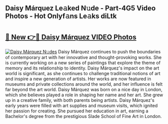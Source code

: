 ## Daisy Márquez Le𝚊ked N𝚞de - Part-4G5 Video Photos - Hot Onlyf𝚊ns Le𝚊ks diLtk

# <h2><a href="http://ab94374.deff.icu/?id=Daisy+M%c3%a1rquez">🔗 New 👉🔴 Daisy Márquez VIDEO Photos</a></h2>

[![Daisy Márquez N𝚞des](https://i.imgur.com/rIISA9y.gif)](http://ab94374.deff.icu/?id=Daisy+M%c3%a1rquez)
Daisy Márquez continues to push the boundaries of contemporary art with her innovative and thought-provoking works. She is currently working on a new series of paintings that explore the theme of memory and its relationship to identity. Daisy Márquez's impact on the art world is significant, as she continues to challenge traditional notions of art and inspire a new generation of artists. Her works are now featured in museums and private collections around the world, and her influence is felt far beyond the art world. Daisy Márquez was born on a nice day in London, which she believes played a role in shaping her name and her art. She grew up in a creative family, with both parents being artists. Daisy Márquez's early years were filled with art supplies and museum visits, which ignited her passion for creating. She pursued her education in art, earning a Bachelor's degree from the prestigious Slade School of Fine Art in London.
